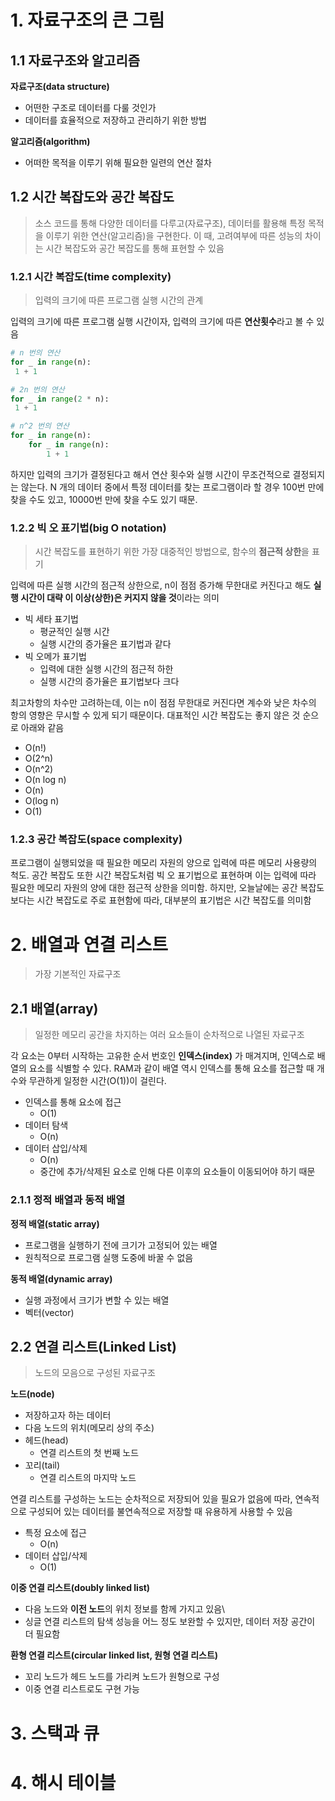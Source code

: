 # 1. 자료구조의 큰 그림
## 1.1 자료구조와 알고리즘

**자료구조(data structure)**
- 어떤한 구조로 데이터를 다룰 것인가
- 데이터를 효율적으로 저장하고 관리하기 위한 방법

**알고리즘(algorithm)**
- 어떠한 목적을 이루기 위해 필요한 일련의 연산 절차

## 1.2 시간 복잡도와 공간 복잡도
> 소스 코드를 통해 다양한 데이터를 다루고(자료구조), 데이터를 활용해 특정 목적을 이루기 위한 연산(알고리즘)을 구현한다. 이 때, 고려여부에 따른 성능의 차이는 시간 복잡도와 공간 복잡도를 통해 표현할 수 있음

### 1.2.1 시간 복잡도(time complexity)
> 입력의 크기에 따른 프로그램 실행 시간의 관계

입력의 크기에 따른 프로그램 실행 시간이자, 입력의 크기에 따른 **연산횟수**라고 볼 수 있음

```python
# n 번의 연산
for _ in range(n):
 1 + 1

# 2n 번의 연산
for _ in range(2 * n):
 1 + 1

# n^2 번의 연산
for _ in range(n):
	for _ in range(n):
		1 + 1

```

하지만 입력의 크기가 결정된다고 해서 연산 횟수와 실행 시간이 무조건적으로 결정되지는 않는다. N 개의 데이터 중에서 특정 데이터를 찾는 프로그램이라 할 경우 100번 만에 찾을 수도 있고, 10000번 만에 찾을 수도 있기 때문.

### 1.2.2 빅 오 표기법(big O notation)
> 시간 복잡도를 표현하기 위한 가장 대중적인 방법으로, 함수의 **점근적 상한**을 표기

입력에 따른 실행 시간의 점근적 상한으로, n이 점점 증가해 무한대로 커진다고 해도 **실행 시간이 대략 이 이상(상한)은 커지지 않을 것**이라는 의미

- 빅 세타 표기법
	- 평균적인 실행 시간
	- 실행 시간의 증가율은 표기법과 같다
- 빅 오메가 표기법
	- 입력에 대한 실행 시간의 점근적 하한
	- 실행 시간의 증가율은 표기법보다 크다

최고차항의 차수만 고려하는데, 이는 n이 점점 무한대로 커진다면 계수와 낮은 차수의 항의 영향은 무시할 수 있게 되기 때문이다. 대표적인 시간 복잡도는 좋지 않은 것 순으로 아래와 같음
- O(n!)
- O(2^n)
- O(n^2)
- O(n log n)
- O(n)
- O(log n)
- O(1)

### 1.2.3 공간 복잡도(space complexity)
프로그램이 실행되었을 때 필요한 메모리 자원의 양으로 입력에 따른 메모리 사용량의 척도. 공간 복잡도 또한 시간 복잡도처럼 빅 오 표기법으로 표현하며 이는 입력에 따라 필요한 메모리 자원의 양에 대한 점근적 상한을 의미함. 하지만, 오늘날에는 공간 복잡도 보다는 시간 복잡도로 주로 표현함에 따라, 대부분의 표기법은 시간 복잡도를 의미함

# 2. 배열과 연결 리스트

> 가장 기본적인 자료구조

## 2.1 배열(array)
> 일정한 메모리 공간을 차지하는 여러 요소들이 순차적으로 나열된 자료구조

각 요소는 0부터 시작하는 고유한 순서 번호인 **인덱스(index)** 가 매겨지며, 인덱스로 배열의 요소를 식별할 수 있다. RAM과 같이 배열 역시 인덱스를 통해 요소를 접근할 때 개수와 무관하게 일정한 시간(O(1))이 걸린다.

- 인덱스를 통해 요소에 접근
	- O(1)
- 데이터 탐색
	- O(n)
- 데이터 삽입/삭제
	- O(n)
	- 중간에 추가/삭제된 요소로 인해 다른 이후의 요소들이 이동되어야 하기 때문

### 2.1.1 정적 배열과 동적 배열

**정적 배열(static array)**
- 프로그램을 실행하기 전에 크기가 고정되어 있는 배열
- 원칙적으로 프로그램 실행 도중에 바꿀 수 없음

**동적 배열(dynamic array)**
- 실행 과정에서 크기가 변할 수 있는 배열
- 벡터(vector)

## 2.2 연결 리스트(Linked List)
> 노드의 모음으로 구성된 자료구조

**노드(node)**
- 저장하고자 하는 데이터
- 다음 노드의 위치(메모리 상의 주소)
- 헤드(head)
	- 연결 리스트의 첫 번째 노드
- 꼬리(tail)
	- 연결 리스트의 마지막 노드

연결 리스트를 구성하는 노드는 순차적으로 저장되어 있을 필요가 없음에 따라, 연속적으로 구성되어 있는 데이터를 불연속적으로 저장할 때 유용하게 사용할 수 있음
- 특정 요소에 접근
	- O(n)
- 데이터 삽입/삭제
	- O(1)

**이중 연결 리스트(doubly linked list)**
- 다음 노드와 **이전 노드**의 위치 정보를 함께 가지고 있음\
- 싱글 연결 리스트의 탐색 성능을 어느 정도 보완할 수 있지만, 데이터 저장 공간이 더 필요함

**환형 연결 리스트(circular linked list, 원형 연결 리스트)**
- 꼬리 노드가 헤드 노드를 가리켜 노드가 원형으로 구성
- 이중 연결 리스트로도 구현 가능

# 3. 스택과 큐


# 4. 해시 테이블
